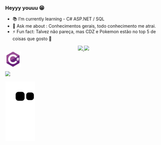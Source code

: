 ### Heyyy youuu 😁

- 📚 I’m currently learning - C# ASP.NET / SQL 
- 💬 Ask me about : Conhecimentos gerais, todo conhecimento me atrai.
- ⚡ Fun fact: Talvez não pareça, mas CDZ e Pokemon estão no top 5 de coisas que gosto 🤣
<div align="center">
  <a href="https://github.com/Gvazarini">
  <img height="145em" src="https://github-readme-stats.vercel.app/api?username=Gvazarini&show_icons=true&theme=dark&include_all_commits=true&count_private=true"/>
  <img height="145em" src="https://github-readme-stats.vercel.app/api/top-langs/?username=Gvazarini&layout=compact&langs_count=7&theme=dark"/>
</div>
<img align="center" alt="Gvazarini" height="50" width="50" src="https://raw.githubusercontent.com/devicons/devicon/master/icons/csharp/csharp-original.svg"> 


 <a href="https://www.linkedin.com/in/gabriel-vazarini-camara-72a312234/" target="_blank"><img src="https://img.shields.io/badge/-LinkedIn-%230077B5?style=for-the-badge&logo=linkedin&logoColor=white" target="_blank"></a> 
  
![Snake animation](https://github.com/Gvazarini/Gvazarini/blob/output/github-contribution-grid-snake.svg)
